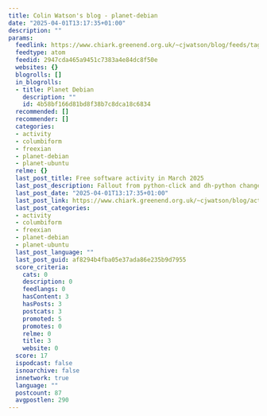 ```yaml
---
title: Colin Watson's blog - planet-debian
date: "2025-04-01T13:17:35+01:00"
description: ""
params:
  feedlink: https://www.chiark.greenend.org.uk/~cjwatson/blog/feeds/tag/planet-debian.atom.xml
  feedtype: atom
  feedid: 2947cda465a9451c7383a4e84dc8f50e
  websites: {}
  blogrolls: []
  in_blogrolls:
  - title: Planet Debian
    description: ""
    id: 4b58bf166d81bd8f38b7c8dca18c6834
  recommended: []
  recommender: []
  categories:
  - activity
  - columbiform
  - freexian
  - planet-debian
  - planet-ubuntu
  relme: {}
  last_post_title: Free software activity in March 2025
  last_post_description: Fallout from python-click and dh-python changes; 59 RC bugs fixed.
  last_post_date: "2025-04-01T13:17:35+01:00"
  last_post_link: https://www.chiark.greenend.org.uk/~cjwatson/blog/activity-2025-03.html
  last_post_categories:
  - activity
  - columbiform
  - freexian
  - planet-debian
  - planet-ubuntu
  last_post_language: ""
  last_post_guid: af8294b4fba05e37ada86e235b9d7955
  score_criteria:
    cats: 0
    description: 0
    feedlangs: 0
    hasContent: 3
    hasPosts: 3
    postcats: 3
    promoted: 5
    promotes: 0
    relme: 0
    title: 3
    website: 0
  score: 17
  ispodcast: false
  isnoarchive: false
  innetwork: true
  language: ""
  postcount: 87
  avgpostlen: 290
---
```

